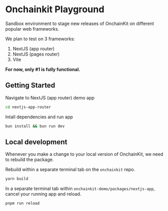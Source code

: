 # Onchainkit Playground

Sandbox environment to stage new releases of OnchainKit on different popular web frameworks.

We plan to test on 3 frameworks:

1. NextJS (app router)
2. NextJS (pages router)
3. Vite

**For now, only #1 is fully functional.**

## Getting Started

Navigate to NextJS (app router) demo app

```bash
cd nextjs-app-router
```

Intall dependencies and run app

```bash
bun install && bun run dev
```

## Local development

Whenever you make a change to your local version of OnchainKit, we need to rebuild the package.

Rebuild within a separate terminal tab on the `onchainkit` repo.

```bash
yarn build
```

In a separate terminal tab within `onchainkit-demo/packages/nextjs-app`, cancel your running app and reload.

```bash
pnpm run reload
```
